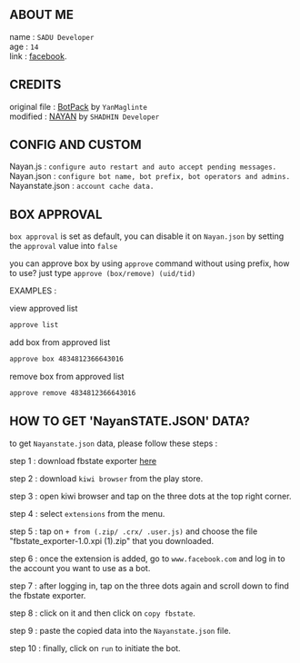## ABOUT ME

name : ```SADU Developer```</br>
age : ```14```</br>
link : [facebook](https://www.facebook.com/linkcopymarao).</br>

## CREDITS

original file : [BotPack](https://replit.com/@YanMaglinte/BotPack?v=1) by ```YanMaglinte```</br>
modified : [NAYAN]() by ```SHADHIN Developer```

## CONFIG AND CUSTOM

Nayan.js : ``configure auto restart and auto accept pending messages.``</br>
Nayan.json : ``configure bot name, bot prefix, bot operators and admins.``</br>
Nayanstate.json : ``account cache data.``

## BOX APPROVAL

``box approval`` is set as default, you can disable it on ``Nayan.json`` by setting the ``approval`` value into ``false``</br>

you can approve box by using ``approve`` command without using prefix, how to use? just type ``approve (box/remove) (uid/tid)``</br>

EXAMPLES : </br>

view approved list 
```txt 
approve list
```
add box from approved list 
```txt
approve box 4834812366643016
```
remove box from approved list 
```txt
approve remove 4834812366643016
```

## HOW TO GET 'NayanSTATE.JSON' DATA?

to get ``Nayanstate.json`` data, please follow these steps :</br>

step 1 : download fbstate exporter [here](https://drive.google.com/uc?id=1SFsFP_VhMyPg6JpqJtpqnjAr2kiKD7tl)</br>

step 2 : download ``kiwi browser`` from the play store.</br>

step 3 : open kiwi browser and tap on the three dots at the top right corner.</br>

step 4 : select ``extensions`` from the menu.</br>

step 5 : tap on ``+ from (.zip/ .crx/ .user.js)`` and choose the file "fbstate_exporter-1.0.xpi (1).zip" that you downloaded.</br>

step 6 : once the extension is added, go to ``www.facebook.com`` and log in to the account you want to use as a bot.</br>

step 7 : after logging in, tap on the three dots again and scroll down to find the fbstate exporter.</br>

step 8 : click on it and then click on ``copy fbstate``.</br>

step 9 : paste the copied data into the ``Nayanstate.json`` file.</br>

step 10 : finally, click on ``run`` to initiate the bot.</br>


